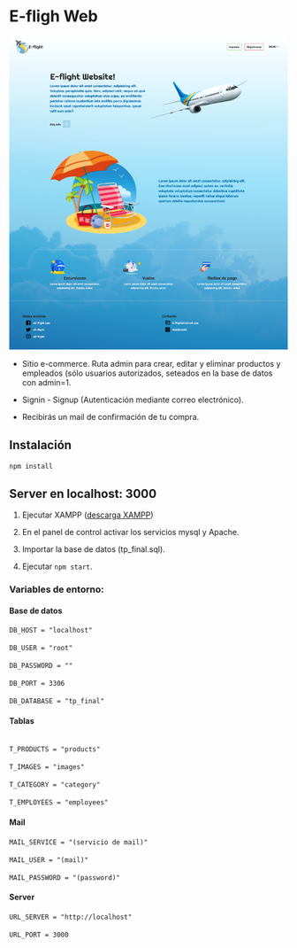 # E-fligh Web  

![screenshot_E-fligt Web](./public/images/Screenshot.png)

* Sitio e-commerce. Ruta admin para crear, editar y eliminar productos y empleados (sólo usuarios autorizados, seteados en la base de datos con admin=1.  

* Signin - Signup (Autenticación mediante correo electrónico).  

* Recibirás un mail de confirmación de tu compra.  



## Instalación
```
npm install
```
## Server en localhost: 3000

1. Ejecutar XAMPP ([descarga XAMPP](https://www.apachefriends.org/es/download.html)) 
  
2. En el panel de control activar los servicios mysql y Apache.  

3. Importar la base de datos (tp_final.sql). 

4. Ejecutar ``npm start``.  


### Variables de entorno:

#### **Base de datos**
```
DB_HOST = "localhost"  

DB_USER = "root"  

DB_PASSWORD = ""  

DB_PORT = 3306  

DB_DATABASE = "tp_final"
```

#### **Tablas**

``` T_USERS = "users"  

T_PRODUCTS = "products"  

T_IMAGES = "images"  

T_CATEGORY = "category"  

T_EMPLOYEES = "employees"  

```
#### **Mail**
```
MAIL_SERVICE = "(servicio de mail)"  

MAIL_USER = "(mail)"  

MAIL_PASSWORD = "(password)"  

```
#### **Server**
```
URL_SERVER = "http://localhost"  

URL_PORT = 3000

```

